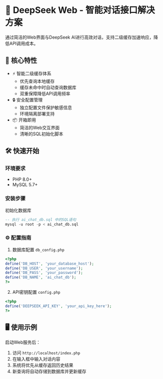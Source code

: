
# 🚀 DeepSeek Web - 智能对话接口解决方案

通过简洁的Web界面与DeepSeek AI进行高效对话，支持二级缓存加速响应，降低API调用成本。

## 🌟 核心特性
- ⚡ 智能二级缓存体系
  - 优先查询本地缓存
  - 缓存未命中时自动查询数据库
  - 双重保障降低API调用频率
- 🔒 安全配置管理
  - 独立配置文件保护敏感信息
  - 环境隔离部署支持
- 📦 开箱即用
  - 简洁的Web交互界面
  - 清晰的SQL初始化脚本


## 🛠️ 快速开始

### 环境要求
- PHP 8.0+
- MySQL 5.7+



### 安装步骤
初始化数据库
```sql
-- 执行 ai_chat_db.sql 中的SQL语句
mysql -u root -p < ai_chat_db.sql
```

### ⚙️ 配置指南
1. 数据库配置 `db_config.php`
```php
<?php
define('DB_HOST', 'your_database_host');
define('DB_USER', 'your_username');
define('DB_PASS', 'your_password');
define('DB_NAME', 'ai_chat_db');
?>
```

2. API密钥配置 `config.php`
```php
<?php
define('DEEPSEEK_API_KEY', 'your_api_key_here');
?>
```

## 🖥️ 使用示例
启动Web服务后：
1. 访问 `http://localhost/index.php`
2. 在输入框中输入对话内容
3. 系统将优先从缓存返回历史结果
4. 新查询将自动存储到数据库并更新缓存
